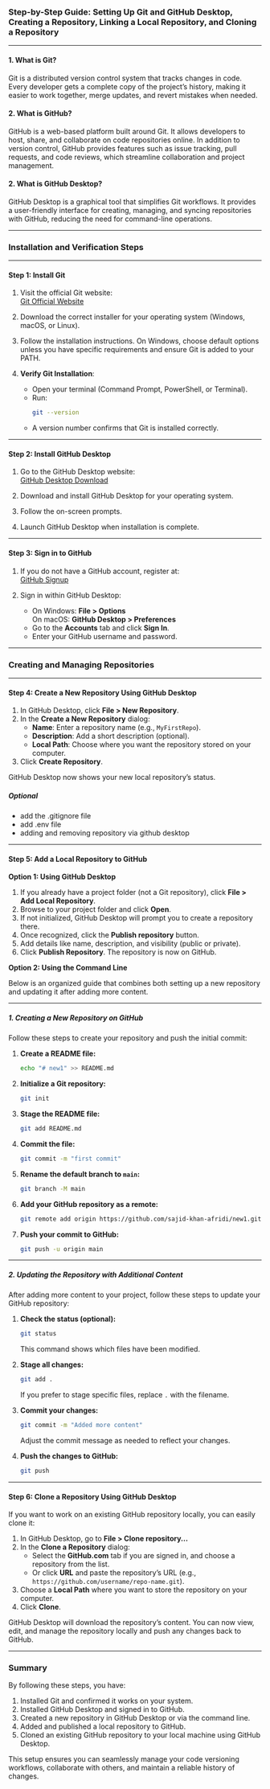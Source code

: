 ### Step-by-Step Guide: Setting Up Git and GitHub Desktop, Creating a Repository, Linking a Local Repository, and Cloning a Repository

---

#### 1. **What is Git?**

Git is a distributed version control system that tracks changes in code. Every developer gets a complete copy of the project’s history, making it easier to work together, merge updates, and revert mistakes when needed.

#### 2. **What is GitHub?**

GitHub is a web-based platform built around Git. It allows developers to host, share, and collaborate on code repositories online. In addition to version control, GitHub provides features such as issue tracking, pull requests, and code reviews, which streamline collaboration and project management.

#### 2. **What is GitHub Desktop?**

GitHub Desktop is a graphical tool that simplifies Git workflows. It provides a user-friendly interface for creating, managing, and syncing repositories with GitHub, reducing the need for command-line operations.

---

### Installation and Verification Steps

---

#### **Step 1: Install Git**

1. Visit the official Git website:  
   [Git Official Website](https://git-scm.com/)
2. Download the correct installer for your operating system (Windows, macOS, or Linux).

3. Follow the installation instructions. On Windows, choose default options unless you have specific requirements and ensure Git is added to your PATH.

4. **Verify Git Installation**:
   - Open your terminal (Command Prompt, PowerShell, or Terminal).
   - Run:
     ```bash
     git --version
     ```
   - A version number confirms that Git is installed correctly.

---

#### **Step 2: Install GitHub Desktop**

1. Go to the GitHub Desktop website:  
   [GitHub Desktop Download](https://desktop.github.com/)

2. Download and install GitHub Desktop for your operating system.

3. Follow the on-screen prompts.

4. Launch GitHub Desktop when installation is complete.

---

#### **Step 3: Sign in to GitHub**

1. If you do not have a GitHub account, register at:  
   [GitHub Signup](https://github.com/)

2. Sign in within GitHub Desktop:
   - On Windows: **File > Options**  
     On macOS: **GitHub Desktop > Preferences**
   - Go to the **Accounts** tab and click **Sign In**.
   - Enter your GitHub username and password.

---

### Creating and Managing Repositories

---

#### **Step 4: Create a New Repository Using GitHub Desktop**

1. In GitHub Desktop, click **File > New Repository**.
2. In the **Create a New Repository** dialog:
   - **Name**: Enter a repository name (e.g., `MyFirstRepo`).
   - **Description**: Add a short description (optional).
   - **Local Path**: Choose where you want the repository stored on your computer.
3. Click **Create Repository**.

GitHub Desktop now shows your new local repository’s status.

##### _Optional_

- add the .gitignore file
- add .env file
- adding and removing repository via github desktop

---

#### **Step 5: Add a Local Repository to GitHub**

**Option 1: Using GitHub Desktop**

1. If you already have a project folder (not a Git repository), click **File > Add Local Repository**.
2. Browse to your project folder and click **Open**.
3. If not initialized, GitHub Desktop will prompt you to create a repository there.
4. Once recognized, click the **Publish repository** button.
5. Add details like name, description, and visibility (public or private).
6. Click **Publish Repository**. The repository is now on GitHub.

**Option 2: Using the Command Line**


Below is an organized guide that combines both setting up a new repository and updating it after adding more content.

---

##### 1. Creating a New Repository on GitHub

Follow these steps to create your repository and push the initial commit:

1. **Create a README file:**

   ```bash
   echo "# new1" >> README.md
   ```

2. **Initialize a Git repository:**

   ```bash
   git init
   ```

3. **Stage the README file:**

   ```bash
   git add README.md
   ```

4. **Commit the file:**

   ```bash
   git commit -m "first commit"
   ```

5. **Rename the default branch to `main`:**

   ```bash
   git branch -M main
   ```

6. **Add your GitHub repository as a remote:**

   ```bash
   git remote add origin https://github.com/sajid-khan-afridi/new1.git
   ```

7. **Push your commit to GitHub:**

   ```bash
   git push -u origin main
   ```

---

##### 2. Updating the Repository with Additional Content

After adding more content to your project, follow these steps to update your GitHub repository:

1. **Check the status (optional):**

   ```bash
   git status
   ```

   This command shows which files have been modified.

2. **Stage all changes:**

   ```bash
   git add .
   ```

   If you prefer to stage specific files, replace `.` with the filename.

3. **Commit your changes:**

   ```bash
   git commit -m "Added more content"
   ```

   Adjust the commit message as needed to reflect your changes.

4. **Push the changes to GitHub:**

   ```bash
   git push
   ```



---

#### **Step 6: Clone a Repository Using GitHub Desktop**

If you want to work on an existing GitHub repository locally, you can easily clone it:

1. In GitHub Desktop, go to **File > Clone repository...**
2. In the **Clone a Repository** dialog:
   - Select the **GitHub.com** tab if you are signed in, and choose a repository from the list.
   - Or click **URL** and paste the repository’s URL (e.g., `https://github.com/username/repo-name.git`).
3. Choose a **Local Path** where you want to store the repository on your computer.
4. Click **Clone**.

GitHub Desktop will download the repository’s content. You can now view, edit, and manage the repository locally and push any changes back to GitHub.

---

### Summary

By following these steps, you have:

1. Installed Git and confirmed it works on your system.
2. Installed GitHub Desktop and signed in to GitHub.
3. Created a new repository in GitHub Desktop or via the command line.
4. Added and published a local repository to GitHub.
5. Cloned an existing GitHub repository to your local machine using GitHub Desktop.

This setup ensures you can seamlessly manage your code versioning workflows, collaborate with others, and maintain a reliable history of changes.
